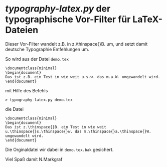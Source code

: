 # *typography-latex.py* der typographische Vor-Filter für LaTeX-Dateien

Dieser Vor-Filter wandelt z.B. in z.\\thinspace{}B. um, und setzt damit deutsche Typographie Emfehlungen um.

So wird aus der Datei `demo.tex`

```
\documentclass{minimal}
\begin{document}
Das ist z.B. ein Test in wie weit u.s.w. das m.a.W. umgewandelt wird.
\end{document}
```

mit Hilfe des Befehls

```
> typography-latex.py demo.tex
```

die Datei 

```
\documentclass{minimal}
\begin{document}
Das ist z.\thinspace{}B. ein Test in wie weit u.\thinspace{}s.\thinspace{}w. das m.\thinspace{}a.\thinspace{}W. umgewandelt wird.
\end{document}
```

Die Orginaldatei wir dabei in `demo.tex.bak` gesichert.

Viel Spaß damit
N.Markgraf


